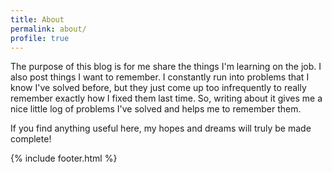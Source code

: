 ```yaml
---
title: About
permalink: about/
profile: true
---
```


The purpose of this blog is for me share the things I'm learning on the job.
I also post things I want to remember.  I constantly run into problems
that I know I've solved before, but they just come up too infrequently to
really remember exactly how I fixed them last time.  So, writing about it 
gives me a nice little log of problems I've solved and helps me to remember
them.

If you find anything useful here, my hopes and dreams will truly be made
complete!

{% include footer.html %}
